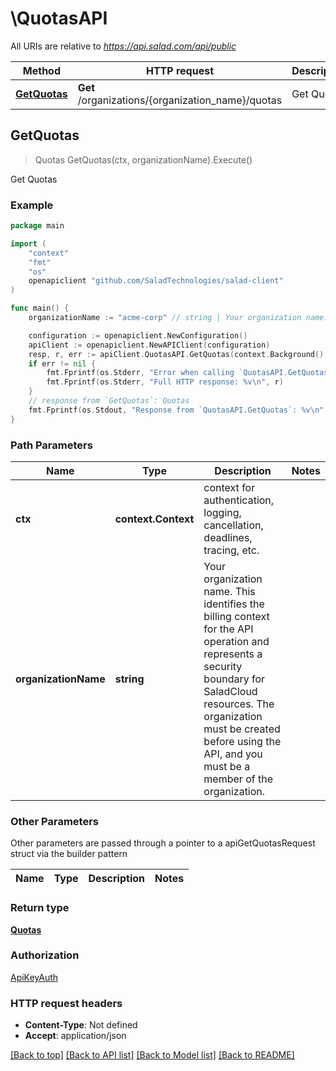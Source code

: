 # \QuotasAPI

All URIs are relative to *https://api.salad.com/api/public*

Method | HTTP request | Description
------------- | ------------- | -------------
[**GetQuotas**](QuotasAPI.md#GetQuotas) | **Get** /organizations/{organization_name}/quotas | Get Quotas



## GetQuotas

> Quotas GetQuotas(ctx, organizationName).Execute()

Get Quotas



### Example

```go
package main

import (
	"context"
	"fmt"
	"os"
	openapiclient "github.com/SaladTechnologies/salad-client"
)

func main() {
	organizationName := "acme-corp" // string | Your organization name. This identifies the billing context for the API operation and represents a security boundary for SaladCloud resources. The organization must be created before using the API, and you must be a member of the organization.

	configuration := openapiclient.NewConfiguration()
	apiClient := openapiclient.NewAPIClient(configuration)
	resp, r, err := apiClient.QuotasAPI.GetQuotas(context.Background(), organizationName).Execute()
	if err != nil {
		fmt.Fprintf(os.Stderr, "Error when calling `QuotasAPI.GetQuotas``: %v\n", err)
		fmt.Fprintf(os.Stderr, "Full HTTP response: %v\n", r)
	}
	// response from `GetQuotas`: Quotas
	fmt.Fprintf(os.Stdout, "Response from `QuotasAPI.GetQuotas`: %v\n", resp)
}
```

### Path Parameters


Name | Type | Description  | Notes
------------- | ------------- | ------------- | -------------
**ctx** | **context.Context** | context for authentication, logging, cancellation, deadlines, tracing, etc.
**organizationName** | **string** | Your organization name. This identifies the billing context for the API operation and represents a security boundary for SaladCloud resources. The organization must be created before using the API, and you must be a member of the organization. | 

### Other Parameters

Other parameters are passed through a pointer to a apiGetQuotasRequest struct via the builder pattern


Name | Type | Description  | Notes
------------- | ------------- | ------------- | -------------


### Return type

[**Quotas**](Quotas.md)

### Authorization

[ApiKeyAuth](../README.md#ApiKeyAuth)

### HTTP request headers

- **Content-Type**: Not defined
- **Accept**: application/json

[[Back to top]](#) [[Back to API list]](../README.md#documentation-for-api-endpoints)
[[Back to Model list]](../README.md#documentation-for-models)
[[Back to README]](../README.md)

